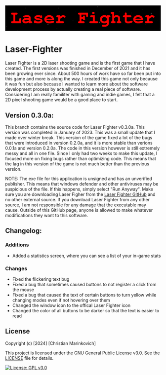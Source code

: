 ![Splash Text](img/Laser_Fighter_Splash_Text.png)

# Laser-Fighter

Laser Fighter is a 2D laser shooting game and is the first game that I have created. The first versions was finished in December of 2021 and it has been growing ever since. About 500 hours of work have so far been put into this game and more is along the way. I created this game not only because it was fun but also because I wanted to learn more about the software development process by actually creating a real piece of software. Considering I am really familiter with gaming and indie games, I felt that a 2D pixel shooting game would be a good place to start.

## Version 0.3.0a:

This branch contains the source code for Laser Fighter v0.3.0a. This version was completed in January of 2023. This was a small update that I made over winter break. This version of the game fixed a lot of the bugs that were introduced in version 0.2.0a, and it is more stable than verions 0.0.1a and version 0.2.0a. The code in this version however is still extremely messy and all in one file. Since I only had two weeks to make this update, I focused more on fixing bugs rather than optimizing code. This means that the lag in this version of the game is not much better than the previous version.

NOTE: The exe file for this application is unsigned and has an unverified publisher. This means that windows defender and other antiviruses may be suspicious of the file. If this happens, simply select "Run Anyway". Make sure you are downloading Laser Figher from the [Laser Fighter GitHub](https://github.com/Christian2147/Laser-Fighter) and no other external source. If you download Laser Fighter from any other source, I am not responsible for any damage that the executable may cause. Outside of this GitHub page, anyone is allowed to make whatever modifications they want to this software.

## Changelog:

### Additions
+ Added a statistics screen, where you can see a list of your in-game stats

### Changes
* Fixed the flickering text bug
* Fixed a bug that sometimes caused buttons to not register a click from the mouse
* Fixed a bug that caused the text of certain buttons to turn yellow while changing modes even if not hovering over them
* Changed the window icon to the offical Laser Fighter icon
* Changed the color of all buttons to be darker so that the text is easier to read

## License

Copyright (c) [2024] [Christian Marinkovich]

This project is licensed under the GNU General Public License v3.0. See the [LICENSE](./LICENSE) file for details.

[![License: GPL v3.0](https://img.shields.io/badge/License-GPL%20v3.0-blue.svg)](https://www.gnu.org/licenses/gpl-3.0)
